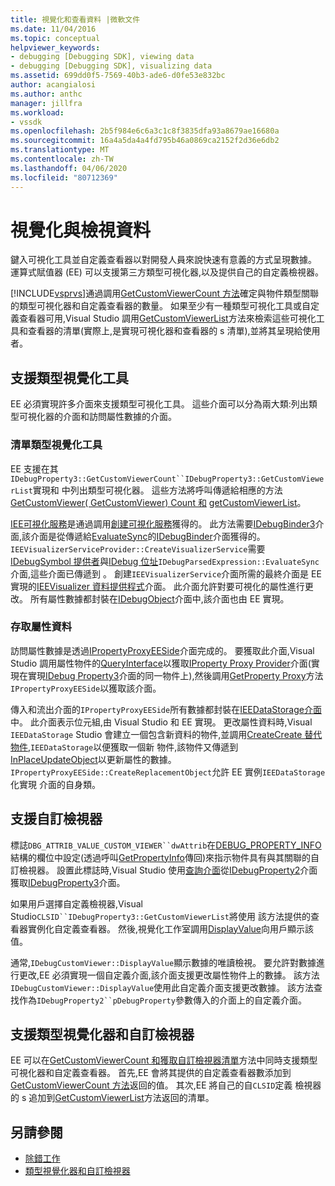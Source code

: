 ```yaml
---
title: 視覺化和查看資料 |微軟文件
ms.date: 11/04/2016
ms.topic: conceptual
helpviewer_keywords:
- debugging [Debugging SDK], viewing data
- debugging [Debugging SDK], visualizing data
ms.assetid: 699dd0f5-7569-40b3-ade6-d0fe53e832bc
author: acangialosi
ms.author: anthc
manager: jillfra
ms.workload:
- vssdk
ms.openlocfilehash: 2b5f984e6c6a3c1c8f3835dfa93a8679ae16680a
ms.sourcegitcommit: 16a4a5da4a4fd795b46a0869ca2152f2d36e6db2
ms.translationtype: MT
ms.contentlocale: zh-TW
ms.lasthandoff: 04/06/2020
ms.locfileid: "80712369"
---
```

# <a name="visualizing-and-viewing-data"></a>視覺化與檢視資料
鍵入可視化工具並自定義查看器以對開發人員來說快速有意義的方式呈現數據。 運算式賦值器 (EE) 可以支援第三方類型可視化器,以及提供自己的自定義檢視器。

 [!INCLUDE[vsprvs](../../code-quality/includes/vsprvs_md.md)]通過調用[GetCustomViewerCount 方法](../../extensibility/debugger/reference/idebugproperty3-getcustomviewercount.md)確定與物件類型關聯的類型可視化器和自定義查看器的數量。 如果至少有一種類型可視化工具或自定義查看器可用,Visual Studio 調用[GetCustomViewerList](../../extensibility/debugger/reference/idebugproperty3-getcustomviewerlist.md)方法來檢索這些可視化工具和查看器的清單(實際上,是實現可視化器和查看器的 s 清單),並將其呈現給使用者。

## <a name="supporting-type-visualizers"></a>支援類型視覺化工具
 EE 必須實現許多介面來支援類型可視化工具。 這些介面可以分為兩大類:列出類型可視化器的介面和訪問屬性數據的介面。

### <a name="listing-type-visualizers"></a>清單類型視覺化工具
 EE 支援在其`IDebugProperty3::GetCustomViewerCount``IDebugProperty3::GetCustomViewerList`實現和 中列出類型可視化器。 這些方法將呼叫傳遞給相應的方法[GetCustomViewer( GetCustomViewer) Count 和](../../extensibility/debugger/reference/ieevisualizerservice-getcustomviewercount.md) [getCustomViewerList](../../extensibility/debugger/reference/ieevisualizerservice-getcustomviewerlist.md)。

 [IEE可視化服務](../../extensibility/debugger/reference/ieevisualizerservice.md)是通過調用[創建可視化服務](../../extensibility/debugger/reference/ieevisualizerserviceprovider-createvisualizerservice.md)獲得的。 此方法需要[IDebugBinder3](../../extensibility/debugger/reference/idebugbinder3.md)介面,該介面是從傳遞給[EvaluateSync](../../extensibility/debugger/reference/idebugparsedexpression-evaluatesync.md)的[IDebugBinder](../../extensibility/debugger/reference/idebugbinder.md)介面獲得的。 `IEEVisualizerServiceProvider::CreateVisualizerService`需要[IDebugSymbol 提供者](../../extensibility/debugger/reference/idebugsymbolprovider.md)與[IDebug 位址](../../extensibility/debugger/reference/idebugaddress.md)`IDebugParsedExpression::EvaluateSync`介面,這些介面已傳遞到 。 創建`IEEVisualizerService`介面所需的最終介面是 EE 實現的[IEEVisualizer 資料提供程式](../../extensibility/debugger/reference/ieevisualizerdataprovider.md)介面。 此介面允許對要可視化的屬性進行更改。 所有屬性數據都封裝在[IDebugObject](../../extensibility/debugger/reference/idebugobject.md)介面中,該介面也由 EE 實現。

### <a name="accessing-property-data"></a>存取屬性資料
 訪問屬性數據是透過[IPropertyProxyEESide](../../extensibility/debugger/reference/ipropertyproxyeeside.md)介面完成的。 要獲取此介面,Visual Studio 調用屬性物件的[QueryInterface](/cpp/atl/queryinterface)以獲取[IProperty Proxy Provider](../../extensibility/debugger/reference/ipropertyproxyprovider.md)介面(實現在實現[IDebug Property3](../../extensibility/debugger/reference/idebugproperty3.md)介面的同一物件上),然後調用[GetProperty Proxy](../../extensibility/debugger/reference/ipropertyproxyprovider-getpropertyproxy.md)方法`IPropertyProxyEESide`以獲取該介面。

 傳入和流出介面的`IPropertyProxyEESide`所有數據都封裝在[IEEDataStorage介面](../../extensibility/debugger/reference/ieedatastorage.md)中。 此介面表示位元組,由 Visual Studio 和 EE 實現。 更改屬性資料時,Visual `IEEDataStorage` Studio 會建立一個包含新資料的物件,並調用[CreateCreate 替代物件](../../extensibility/debugger/reference/ipropertyproxyeeside-createreplacementobject.md),`IEEDataStorage`以便獲取一個新 物件,該物件又傳遞到[InPlaceUpdateObject](../../extensibility/debugger/reference/ipropertyproxyeeside-inplaceupdateobject.md)以更新屬性的數據。 `IPropertyProxyEESide::CreateReplacementObject`允許 EE 實例`IEEDataStorage`化實現 介面的自身類。

## <a name="supporting-custom-viewers"></a>支援自訂檢視器
 標誌`DBG_ATTRIB_VALUE_CUSTOM_VIEWER``dwAttrib`在[DEBUG_PROPERTY_INFO](../../extensibility/debugger/reference/debug-property-info.md)結構的欄位中設定(透過呼叫[GetPropertyInfo](../../extensibility/debugger/reference/idebugproperty2-getpropertyinfo.md)傳回)來指示物件具有與其關聯的自訂檢視器。 設置此標誌時,Visual Studio 使用[查詢介面](/cpp/atl/queryinterface)從[IDebugProperty2](../../extensibility/debugger/reference/idebugproperty2.md)介面獲取[IDebugProperty3](../../extensibility/debugger/reference/idebugproperty3.md)介面。

 如果用戶選擇自定義檢視器,Visual Studio`CLSID``IDebugProperty3::GetCustomViewerList`將使用 該方法提供的查看器實例化自定義查看器。 然後,視覺化工作室調用[DisplayValue](../../extensibility/debugger/reference/idebugcustomviewer-displayvalue.md)向用戶顯示該值。

 通常,`IDebugCustomViewer::DisplayValue`顯示數據的唯讀檢視。 要允許對數據進行更改,EE 必須實現一個自定義介面,該介面支援更改屬性物件上的數據。 該方法`IDebugCustomViewer::DisplayValue`使用此自定義介面支援更改數據。 該方法查找作為`IDebugProperty2``pDebugProperty`參數傳入的介面上的自定義介面。

## <a name="supporting-both-type-visualizers-and-custom-viewers"></a>支援類型視覺化器和自訂檢視器
 EE 可以在[GetCustomViewerCount 和](../../extensibility/debugger/reference/idebugproperty3-getcustomviewercount.md)[獲取自訂檢視器清單](../../extensibility/debugger/reference/idebugproperty3-getcustomviewerlist.md)方法中同時支援類型可視化器和自定義查看器。 首先,EE 會將其提供的自定義查看器數添加到[GetCustomViewerCount 方法](../../extensibility/debugger/reference/ieevisualizerservice-getcustomviewercount.md)返回的值。 其次,EE 將自己的自`CLSID`定義 檢視器的 s 追加到[GetCustomViewerList](../../extensibility/debugger/reference/ieevisualizerservice-getcustomviewerlist.md)方法返回的清單。

## <a name="see-also"></a>另請參閱
- [除錯工作](../../extensibility/debugger/debugging-tasks.md)
- [類型視覺化器和自訂檢視器](../../extensibility/debugger/type-visualizer-and-custom-viewer.md)
